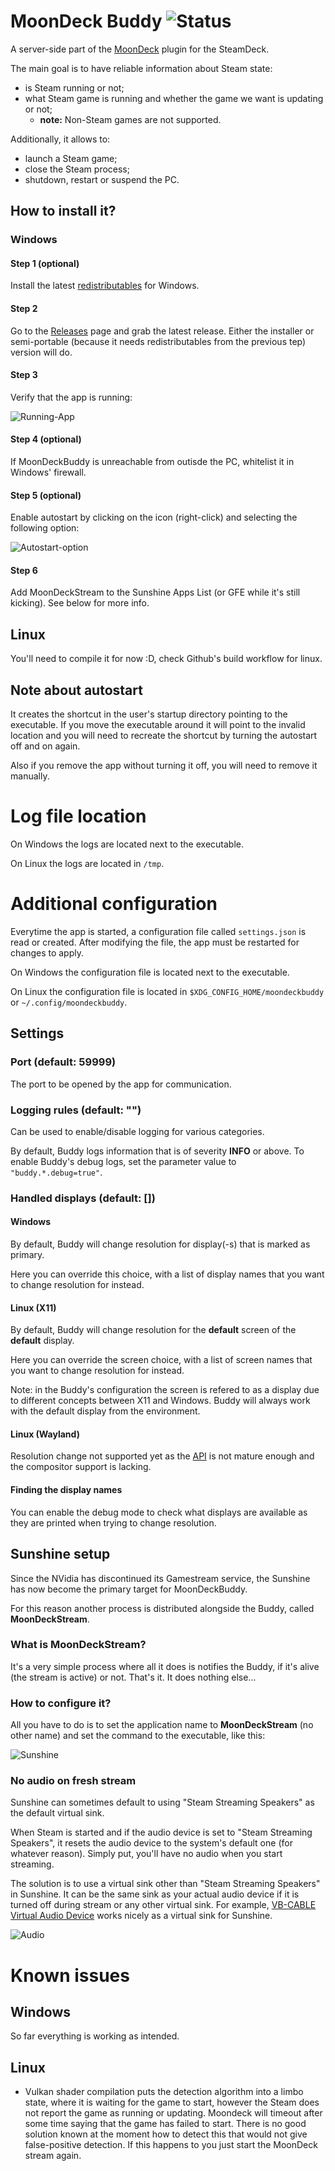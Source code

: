 # MoonDeck Buddy ![Status](https://github.com/FrogTheFrog/moondeck-buddy/actions/workflows/publish.yaml/badge.svg)

A server-side part of the [MoonDeck](https://github.com/FrogTheFrog/moondeck) plugin for the SteamDeck.

The main goal is to have reliable information about Steam state:
 * is Steam running or not;
 * what Steam game is running and whether the game we want is updating or not;
   * **note:** Non-Steam games are not supported.

Additionally, it allows to:
 * launch a Steam game;
 * close the Steam process;
 * shutdown, restart or suspend the PC.

## How to install it?

### Windows

#### Step 1 (optional)

Install the latest [redistributables](https://learn.microsoft.com/en-us/cpp/windows/latest-supported-vc-redist) for Windows.

#### Step 2

Go to the [Releases](https://github.com/FrogTheFrog/moondeck-buddy/releases) page and grab the latest release. Either the installer or semi-portable (because it needs redistributables from the previous tep) version will do.

#### Step 3

Verify that the app is running:

![Running-App](.github/assets/running-buddy.png)

#### Step 4 (optional)

If MoonDeckBuddy is unreachable from outisde the PC, whitelist it in Windows' firewall.

#### Step 5 (optional)

Enable autostart by clicking on the icon (right-click) and selecting the following option:

![Autostart-option](.github/assets/autostart-option.png)

#### Step 6

Add MoonDeckStream to the Sunshine Apps List (or GFE while it's still kicking).
See below for more info.

## Linux

You'll need to compile it for now :D, check Github's build workflow for linux.

## Note about autostart

It creates the shortcut in the user's startup directory pointing to the executable. If you move the executable around it will point to the invalid location and you will need to recreate the shortcut by turning the autostart off and on again.

Also if you remove the app without turning it off, you will need to remove it manually.

# Log file location

On Windows the logs are located next to the executable.

On Linux the logs are located in `/tmp`.

# Additional configuration

Everytime the app is started, a configuration file called `settings.json` is read or created. After modifying the file, the app must be restarted for changes to apply.

On Windows the configuration file is located next to the executable.

On Linux the configuration file is located in `$XDG_CONFIG_HOME/moondeckbuddy` or `~/.config/moondeckbuddy`.

## Settings

### Port (default: 59999)

The port to be opened by the app for communication.

### Logging rules (default: "")

Can be used to enable/disable logging for various categories.

By default, Buddy logs information that is of severity **INFO** or above. To enable Buddy's debug logs, set the parameter value to `"buddy.*.debug=true"`.

### Handled displays (default: [])

#### Windows

By default, Buddy will change resolution for display(-s) that is marked as primary.

Here you can override this choice, with a list of display names that you want to change resolution for instead.

#### Linux (X11)

By default, Buddy will change resolution for the **default** screen of the **default** display.

Here you can override the screen choice, with a list of screen names that you want to change resolution for instead.

Note: in the Buddy's configuration the screen is refered to as a display due to different concepts between X11 and Windows. Buddy will always work with the default display from the environment.

#### Linux (Wayland)

Resolution change not supported yet as the [API](https://wayland.app/protocols/wlr-output-management-unstable-v1) is not mature enough and the compositor support is lacking.

#### Finding the display names

You can enable the debug mode to check what displays are available as they are printed when trying to change resolution.

## Sunshine setup

Since the NVidia has discontinued its Gamestream service, the Sunshine has now become the primary target for MoonDeckBuddy.

For this reason another process is distributed alongside the Buddy, called **MoonDeckStream**.

### What is MoonDeckStream?

It's a very simple process where all it does is notifies the Buddy, if it's alive (the stream is active) or not. That's it. It does nothing else...

### How to configure it?

All you have to do is to set the application name to **MoonDeckStream** (no other name) and set the command to the executable, like this:

![Sunshine](.github/assets/sunshine.png)

### No audio on fresh stream

Sunshine can sometimes default to using "Steam Streaming Speakers" as the default virtual sink.

When Steam is started and if the audio device is set to "Steam Streaming Speakers", it resets the audio device to the system's default one (for whatever reason). Simply put, you'll have no audio when you start streaming.

The solution is to use a virtual sink other than "Steam Streaming Speakers" in Sunshine. It can be the same sink as your actual audio device if it is turned off during stream or any other virtual sink. For example, [VB-CABLE Virtual Audio Device](https://vb-audio.com/Cable/) works nicely as a virtual sink for Sunshine.

![Audio](.github/assets/audio.png)

# Known issues

## Windows

So far everything is working as intended.

## Linux

- Vulkan shader compilation puts the detection algorithm into a limbo state, where it is waiting for the game to start, however the Steam does not report the game as running or updating. Moondeck will timeout after some time saying that the game has failed to start. There is no good solution known at the moment how to detect this that would not give false-positive detection. If this happens to you just start the MoonDeck stream again.
